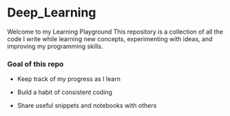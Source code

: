 # Deep_Learning
Welcome to my Learning Playground 
This repository is a collection of all the code I write while learning new concepts, experimenting with ideas, and improving my programming skills.

### Goal of this repo

- Keep track of my progress as I learn 

- Build a habit of consistent coding 

- Share useful snippets and notebooks with others 
